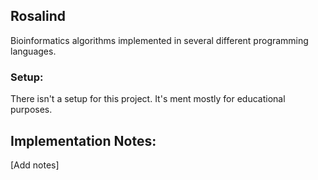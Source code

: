 ## Rosalind
Bioinformatics algorithms implemented in several different programming languages. 

### Setup: 
There isn't a setup for this project. It's ment mostly for educational purposes. 

## Implementation Notes: 
[Add notes]




